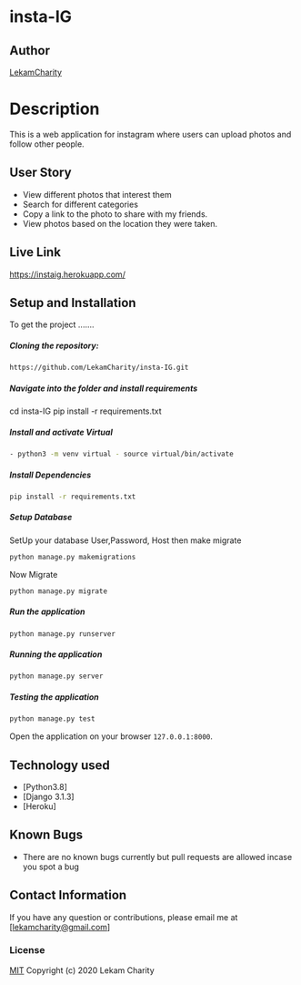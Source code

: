 # insta-IG
## Author  
  
[LekamCharity](https://github.com/LekamCharity/insta-IG.git)  
  
# Description  
This is a web application for instagram where users can upload photos and follow other people.

## User Story  
  
* View different photos that interest them  
* Search for different categories   
* Copy a link to the photo to share with my friends.  
* View photos based on the location they were taken.  

## Live Link
https://instaig.herokuapp.com/ 
  
## Setup and Installation  
To get the project .......  
  
##### Cloning the repository:  
 ```bash 
https://github.com/LekamCharity/insta-IG.git
```
##### Navigate into the folder and install requirements  

cd insta-IG pip install -r requirements.txt 

##### Install and activate Virtual  
 ```bash 
- python3 -m venv virtual - source virtual/bin/activate  
```  
##### Install Dependencies  
 ```bash 
 pip install -r requirements.txt 
```  
 ##### Setup Database  
  SetUp your database User,Password, Host then make migrate  
 ```bash 
python manage.py makemigrations  
 ``` 
 Now Migrate  
 ```bash 
 python manage.py migrate 
```
##### Run the application  
 ```bash 
 python manage.py runserver 
``` 
##### Running the application  
 ```bash 
 python manage.py server 
```
##### Testing the application  
 ```bash 
 python manage.py test 
```
Open the application on your browser `127.0.0.1:8000`.  
  
  
## Technology used  
  
* [Python3.8]
* [Django 3.1.3]
* [Heroku]  
  
  
## Known Bugs  
* There are no known bugs currently but pull requests are allowed incase you spot a bug  

## Contact Information   
If you have any question or contributions, please email me at [lekamcharity@gmail.com]  

### License
  [MIT](https://github.com/LekamCharity/insta-IG/blob/master/License) Copyright (c) 2020 Lekam Charity
